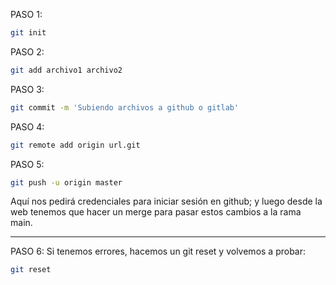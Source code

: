 PASO 1:
```bash
git init
```
PASO 2:
```bash
git add archivo1 archivo2
```
PASO 3:
```bash
git commit -m 'Subiendo archivos a github o gitlab'
```
PASO 4:
```bash
git remote add origin url.git
```
PASO 5:
```bash
git push -u origin master
```
Aquí nos pedirá credenciales para iniciar sesión en github; y luego desde la web tenemos que hacer un merge para pasar estos cambios a la rama main.

-------------------------------------

PASO 6:
Si tenemos errores, hacemos un git reset y volvemos a probar:
```bash
git reset
```
